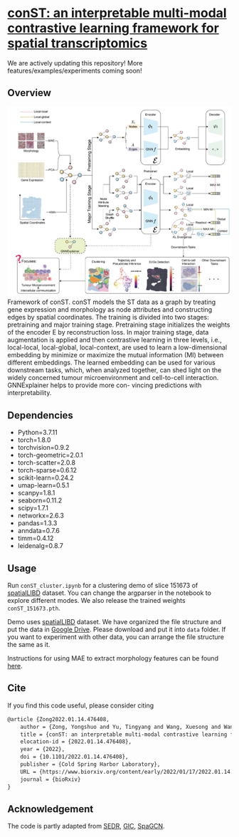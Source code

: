 # [conST: an interpretable multi-modal contrastive learning framework for spatial transcriptomics](https://www.biorxiv.org/content/10.1101/2022.01.14.476408v1)
We are actively updating this repository! More features/examples/experiments coming soon!

## Overview

![Framework overview](imgs/conST-workflow.png)
Framework of conST. conST models the ST data as a graph by treating gene expression and
morphology as node attributes and constructing edges by spatial coordinates. The training is divided into
two stages: pretraining and major training stage. Pretraining stage initializes the weights of the encoder E
by reconstruction loss. In major training stage, data augmentation is applied and then contrastive learning
in three levels, i.e., local-local, local-global, local-context, are used to learn a low-dimensional embedding by
minimize or maximize the mutual information (MI) between different embeddings. The learned embedding
can be used for various downstream tasks, which, when analyzed together, can shed light on the widely
concerned tumour microenvironment and cell-to-cell interaction. GNNExplainer helps to provide more con-
vincing predictions with interpretability.

## Dependencies
- Python=3.7.11
- torch=1.8.0
- torchvision=0.9.2
- torch-geometric=2.0.1
- torch-scatter=2.0.8
- torch-sparse=0.6.12
- scikit-learn=0.24.2
- umap-learn=0.5.1
- scanpy=1.8.1
- seaborn=0.11.2
- scipy=1.7.1
- networkx=2.6.3
- pandas=1.3.3
- anndata=0.7.6
- timm=0.4.12
- leidenalg=0.8.7


## Usage
Run `conST_cluster.ipynb` for a clustering demo of slice 151673 of [spatialLIBD](http://spatial.libd.org/) dataset.
You can change the argparser in the notebook to explore different modes. We also release the trained weights `conST_151673.pth`.

Demo uses [spatialLIBD](http://spatial.libd.org/) dataset. We have organized the file structure and put the data in [Google Drive](https://drive.google.com/file/d/1a3dFS0V7Y6QNA5wVxEcqau9CtntAjZQc/view?usp=sharing). Please download and put it into `data` folder.
If you want to experiment with other data, you can arrange the file structure the same as it.

Instructions for using MAE to extract morphology features can be found [here](MAE-pytorch/README.md).

<!---
### Note
Due to the CUDA non-deterministic characteristic of the sparse tensor operations in [Pytorch Geometrics](https://pytorch.org/docs/stable/generated/torch.use_deterministic_algorithms.html), performance may vary with different runs or in different hardware devices. 
To achieve the best performance, you may want to run code for multiple times or slightly adjust the parameters.
To ensure the reproducibility, we will release the trained weights that we use in the paper. 
Also, we plan to upgrade the code in the future to avoid this problem.
-->

## Cite
If you find this code useful, please consider citing
```html
@article {Zong2022.01.14.476408,
	author = {Zong, Yongshuo and Yu, Tingyang and Wang, Xuesong and Wang, Yixuan and Hu, Zhihang and Li, Yu},
	title = {conST: an interpretable multi-modal contrastive learning framework for spatial transcriptomics},
	elocation-id = {2022.01.14.476408},
	year = {2022},
	doi = {10.1101/2022.01.14.476408},
	publisher = {Cold Spring Harbor Laboratory},
	URL = {https://www.biorxiv.org/content/early/2022/01/17/2022.01.14.476408},
	journal = {bioRxiv}
}
```


## Acknowledgement
The code is partly adapted from [SEDR](https://github.com/JinmiaoChenLab/SEDR), [GIC](https://github.com/cmavro/Graph-InfoClust-GIC), [SpaGCN](https://github.com/jianhuupenn/SpaGCN).
